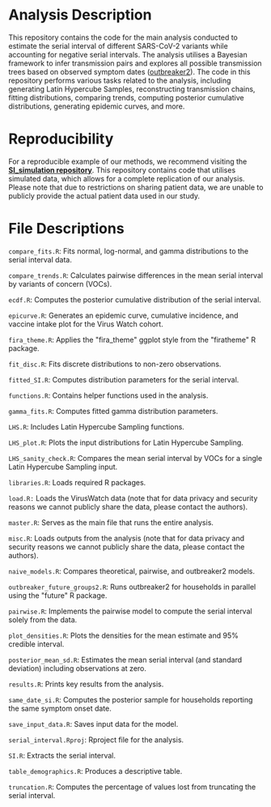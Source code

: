 # **Analysis Description** 

This repository contains the code for the main analysis conducted to estimate the serial interval of different SARS-CoV-2 variants while accounting for negative serial intervals. The analysis utilises a Bayesian framework to infer transmission pairs and explores all possible transmission trees based on observed symptom dates ([outbreaker2](https://github.com/reconhub/outbreaker2)). The code in this repository performs various tasks related to the analysis, including generating Latin Hypercube Samples, reconstructing transmission chains, fitting distributions, comparing trends, computing posterior cumulative distributions, generating epidemic curves, and more.

# Reproducibility

For a reproducible example of our methods, we recommend visiting the [**SI_simulation repository**](https://github.com/CyGei/SI_simulation). This repository contains code that utilises simulated data, which allows for a complete replication of our analysis. Please note that due to restrictions on sharing patient data, we are unable to publicly provide the actual patient data used in our study.

# File Descriptions 

`compare_fits.R`: Fits normal, log-normal, and gamma distributions to the serial interval data.

`compare_trends.R`: Calculates pairwise differences in the mean serial interval by variants of concern (VOCs).

`ecdf.R`: Computes the posterior cumulative distribution of the serial interval.

`epicurve.R`: Generates an epidemic curve, cumulative incidence, and vaccine intake plot for the Virus Watch cohort.

`fira_theme.R`: Applies the "fira_theme" ggplot style from the "firatheme" R package.

`fit_disc.R`: Fits discrete distributions to non-zero observations.

`fitted_SI.R`: Computes distribution parameters for the serial interval.

`functions.R`: Contains helper functions used in the analysis.

`gamma_fits.R`: Computes fitted gamma distribution parameters.

`LHS.R`: Includes Latin Hypercube Sampling functions.

`LHS_plot.R`: Plots the input distributions for Latin Hypercube Sampling.

`LHS_sanity_check.R`: Compares the mean serial interval by VOCs for a single Latin Hypercube Sampling input.

`libraries.R`: Loads required R packages.

`load.R:` Loads the VirusWatch data (note that for data privacy and security reasons we cannot publicly share the data, please contact the authors).

`master.R`: Serves as the main file that runs the entire analysis.

`misc.R`: Loads outputs from the analysis (note that for data privacy and security reasons we cannot publicly share the data, please contact the authors).

`naive_models.R`: Compares theoretical, pairwise, and outbreaker2 models.

`outbreaker_future_groups2.R`: Runs outbreaker2 for households in parallel using the "future" R package.

`pairwise.R`: Implements the pairwise model to compute the serial interval solely from the data.

`plot_densities.R`: Plots the densities for the mean estimate and 95% credible interval.

`posterior_mean_sd.R`: Estimates the mean serial interval (and standard deviation) including observations at zero.

`results.R`: Prints key results from the analysis.

`same_date_si.R`: Computes the posterior sample for households reporting the same symptom onset date.

`save_input_data.R`: Saves input data for the model.

`serial_interval.Rproj`: Rproject file for the analysis.

`SI.R`: Extracts the serial interval.

`table_demographics.R`: Produces a descriptive table.

`truncation.R`: Computes the percentage of values lost from truncating the serial interval.
